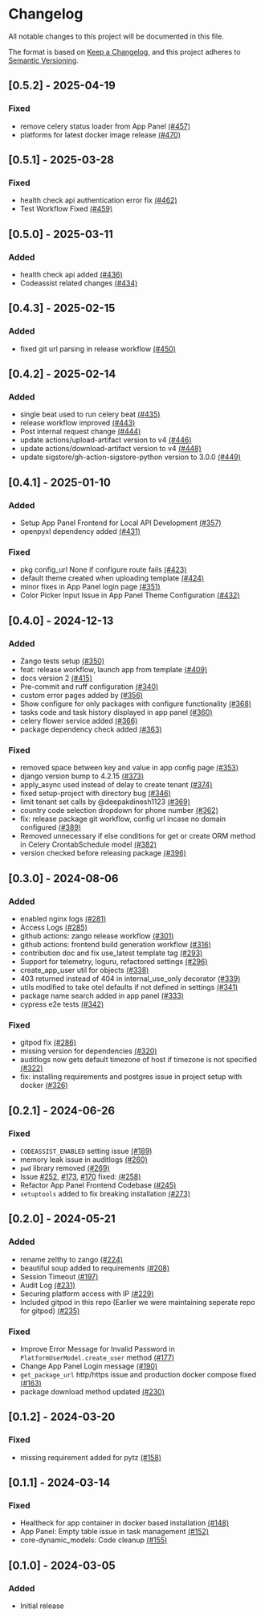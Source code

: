 # Changelog

All notable changes to this project will be documented in this file.

The format is based on [Keep a Changelog](https://keepachangelog.com/en/1.0.0/),
and this project adheres to [Semantic Versioning](https://semver.org/spec/v2.0.0.html).

## [0.5.2] - 2025-04-19

### Fixed

* remove celery status loader from App Panel [(#457)](https://github.com/Healthlane-Technologies/Zango/pull/457)
* platforms for latest docker image release [(#470)](https://github.com/Healthlane-Technologies/Zango/pull/470)

## [0.5.1] - 2025-03-28

### Fixed

* health check api authentication error fix [(#462)](https://github.com/Healthlane-Technologies/Zango/pull/462)
* Test Workflow Fixed [(#459)](https://github.com/Healthlane-Technologies/Zango/pull/459)


## [0.5.0] - 2025-03-11

### Added

* health check api added [(#436)](https://github.com/Healthlane-Technologies/Zango/pull/436)
* Codeassist related changes [(#434)](https://github.com/Healthlane-Technologies/Zango/pull/434)

## [0.4.3] - 2025-02-15

### Added

* fixed git url parsing in release workflow [(#450)](https://github.com/Healthlane-Technologies/Zango/pull/450)

## [0.4.2] - 2025-02-14

### Added
* single beat used to run celery beat [(#435)](https://github.com/Healthlane-Technologies/Zango/pull/435)
* release workflow improved [(#443)](https://github.com/Healthlane-Technologies/Zango/pull/443)
* Post internal request change [(#444)](https://github.com/Healthlane-Technologies/Zango/pull/444)
* update actions/upload-artifact version to v4 [(#446)](https://github.com/Healthlane-Technologies/Zango/pull/446)
* update actions/download-artifact version to v4 [(#448)](https://github.com/Healthlane-Technologies/Zango/pull/448)
* update sigstore/gh-action-sigstore-python version to 3.0.0 [(#449)](https://github.com/Healthlane-Technologies/Zango/pull/449)

## [0.4.1] - 2025-01-10

### Added
* Setup App Panel Frontend for Local API Development [(#357)](https://github.com/Healthlane-Technologies/Zango/pull/357)
* openpyxl dependency added [(#431)](https://github.com/Healthlane-Technologies/Zango/pull/431)

### Fixed
* pkg config_url None if configure route fails [(#423)](https://github.com/Healthlane-Technologies/Zango/pull/423)
* default theme created when uploading template [(#424)](https://github.com/Healthlane-Technologies/Zango/pull/424)
* minor fixes in App Panel login page [(#351)](https://github.com/Healthlane-Technologies/Zango/pull/351)
* Color Picker Input Issue in App Panel Theme Configuration [(#432)](https://github.com/Healthlane-Technologies/Zango/pull/432)

## [0.4.0] - 2024-12-13

### Added
* Zango tests setup [(#350)](https://github.com/Healthlane-Technologies/Zango/pull/350)
* feat: release workflow, launch app from template [(#409)](https://github.com/Healthlane-Technologies/Zango/pull/409)
* docs version 2 [(#415)](https://github.com/Healthlane-Technologies/Zango/pull/415)
* Pre-commit and ruff configuration [(#340)](https://github.com/Healthlane-Technologies/Zango/pull/340)
* custom error pages added by [(#356)](https://github.com/Healthlane-Technologies/Zango/pull/356)
* Show configure for only packages with configure functionality [(#368)](https://github.com/Healthlane-Technologies/Zango/pull/368)
* tasks code and task history displayed in app panel [(#360)](https://github.com/Healthlane-Technologies/Zango/pull/360)
* celery flower service added [(#366)](https://github.com/Healthlane-Technologies/Zango/pull/366)
* package dependency check added [(#363)](https://github.com/Healthlane-Technologies/Zango/pull/363)

### Fixed
* removed space between key and value in app config page [(#353)](https://github.com/Healthlane-Technologies/Zango/pull/353)
* django version bump to 4.2.15 [(#373)](https://github.com/Healthlane-Technologies/Zango/pull/373)
* apply_async used instead of delay to create tenant [(#374)](https://github.com/Healthlane-Technologies/Zango/pull/374)
* fixed setup-project with directory bug  [(#346)](https://github.com/Healthlane-Technologies/Zango/pull/346)
* limit tenant set calls by @deepakdinesh1123 [(#369)](Healthlane-Technologies/Zango/pull/369)
* country code selection dropdown for phone number [(#362)](https://github.com/Healthlane-Technologies/Zango/pull/362)
* fix: release package git workflow, config url incase no domain configured [(#389)](https://github.com/Healthlane-Technologies/Zango/pull/389)
* Removed unnecessary if else conditions for get or create ORM method in Celery CrontabSchedule model [(#382)](https://github.com/Healthlane-Technologies/Zango/pull/382)
* version checked before releasing package [(#396)](https://github.com/Healthlane-Technologies/Zango/pull/396)

## [0.3.0] - 2024-08-06

### Added

- enabled nginx logs [(#281)](https://github.com/Healthlane-Technologies/Zango/pull/281)
- Access Logs [(#285)](https://github.com/Healthlane-Technologies/Zango/pull/285)
- github actions: zango release workflow [(#301)](https://github.com/Healthlane-Technologies/Zango/pull/301)
- github actions: frontend build generation workflow [(#316)](https://github.com/Healthlane-Technologies/Zango/pull/316)
- contribution doc and fix use_latest template tag [(#293)](https://github.com/Healthlane-Technologies/Zango/pull/293)
- Support for telemetry, loguru, refactored settings [(#296)](https://github.com/Healthlane-Technologies/Zango/pull/296)
- create_app_user util for objects [(#338)](https://github.com/Healthlane-Technologies/Zango/pull/338)
- 403 returned instead of 404 in internal_use_only decorator [(#339)](https://github.com/Healthlane-Technologies/Zango/pull/339)
- utils modified to take otel defaults if not defined in settings [(#341)](https://github.com/Healthlane-Technologies/Zango/pull/341)
- package name search added in app panel [(#333)](https://github.com/Healthlane-Technologies/Zango/pull/333)
- cypress e2e tests [(#342)](https://github.com/Healthlane-Technologies/Zango/pull/342)

### Fixed
- gitpod fix [(#286)](https://github.com/Healthlane-Technologies/Zango/pull/286)
- missing version for dependencies [(#320)](https://github.com/Healthlane-Technologies/Zango/pull/320)
- auditlogs now gets default timezone of host if timezone is not specified [(#322)](https://github.com/Healthlane-Technologies/Zango/pull/322)
- fix: installing requirements and postgres issue in project setup with docker [(#326)](https://github.com/Healthlane-Technologies/Zango/pull/326)

## [0.2.1] - 2024-06-26

### Fixed

- ``CODEASSIST_ENABLED`` setting issue [(#189)](https://github.com/Healthlane-Technologies/Zango/pull/189)
- memory leak issue in auditlogs [(#260)](https://github.com/Healthlane-Technologies/Zango/pull/260)
- ``pwd`` library removed [(#269)](https://github.com/Healthlane-Technologies/Zango/pull/269)
- Issue  [#252](https://github.com/Healthlane-Technologies/Zango/issues/252), [#173](https://github.com/Healthlane-Technologies/Zango/issues/173), [#170](https://github.com/Healthlane-Technologies/Zango/issues/170) fixed: [(#258)](https://github.com/Healthlane-Technologies/Zango/pull/258)
- Refactor App Panel Frontend Codebase [(#245)](https://github.com/Healthlane-Technologies/Zango/pull/245)
- ``setuptools`` added to fix breaking installation [(#273)](https://github.com/Healthlane-Technologies/Zango/pull/273)

## [0.2.0] - 2024-05-21

### Added

- rename zelthy to zango [(#224)](https://github.com/Healthlane-Technologies/Zango/pull/224)
- beautiful soup added to requirements [(#208)](https://github.com/Healthlane-Technologies/Zango/pull/208)
- Session Timeout [(#197)](https://github.com/Healthlane-Technologies/Zango/pull/197)
- Audit Log [(#231)](https://github.com/Healthlane-Technologies/Zango/pull/231)
- Securing platform access with IP [(#229)](https://github.com/Healthlane-Technologies/Zango/pull/229)
- Included gitpod in this repo (Earlier we were maintaining seperate repo for gitpod) [(#235)](https://github.com/Healthlane-Technologies/Zango/pull/235)

### Fixed

- Improve Error Message for Invalid Password in ``PlatformUserModel.create_user`` method [(#177)](https://github.com/Healthlane-Technologies/Zango/pull/177)
- Change App Panel Login message [(#190)](https://github.com/Healthlane-Technologies/Zango/pull/190)
- ``get_package_url`` http/https issue and production docker compose fixed [(#163)](https://github.com/Healthlane-Technologies/Zango/pull/163)
- package download method updated [(#230)](https://github.com/Healthlane-Technologies/Zango/pull/230)

## [0.1.2] - 2024-03-20

### Fixed

- missing requirement added for pytz [(#158)](https://github.com/Healthlane-Technologies/zelthy3/pull/158)

## [0.1.1] - 2024-03-14

### Fixed

- Healtheck for app container in docker based installation [(#148)](https://github.com/Healthlane-Technologies/zelthy3/pull/148)
- App Panel: Empty table issue in task management [(#152)](https://github.com/Healthlane-Technologies/zelthy3/pull/152)
- core-dynamic_models: Code cleanup [(#155)](https://github.com/Healthlane-Technologies/zelthy3/pull/155)

## [0.1.0] - 2024-03-05

### Added

- Initial release
